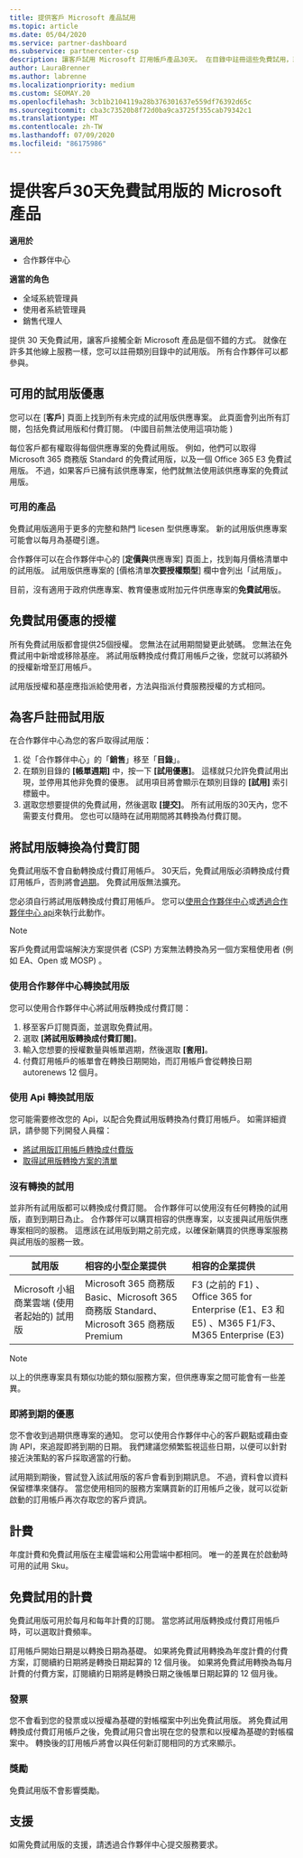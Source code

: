 ```yaml
---
title: 提供客戶 Microsoft 產品試用
ms.topic: article
ms.date: 05/04/2020
ms.service: partner-dashboard
ms.subservice: partnercenter-csp
description: 讓客戶試用 Microsoft 訂用帳戶產品30天。 在目錄中註冊這些免費試用，就像其他許多線上服務一樣。
author: LauraBrenner
ms.author: labrenne
ms.localizationpriority: medium
ms.custom: SEOMAY.20
ms.openlocfilehash: 3cb1b2104119a28b376301637e559df76392d65c
ms.sourcegitcommit: cba3c73520b8f72d0ba9ca3725f355cab79342c1
ms.translationtype: MT
ms.contentlocale: zh-TW
ms.lasthandoff: 07/09/2020
ms.locfileid: "86175986"
---
```

# <a name="give-customers-30-day-free-trials-of-microsoft-products"></a>提供客戶30天免費試用版的 Microsoft 產品

**適用於**

- 合作夥伴中心

**適當的角色**
-   全域系統管理員 
-   使用者系統管理員
-   銷售代理人

提供 30 天免費試用，讓客戶接觸全新 Microsoft 產品是個不錯的方式。 就像在許多其他線上服務一樣，您可以註冊類別目錄中的試用版。 所有合作夥伴可以都參與。

## <a name="available-trial-offers"></a>可用的試用版優惠

您可以在 [**客戶**] 頁面上找到所有未完成的試用版供應專案。 此頁面會列出所有訂閱，包括免費試用版和付費訂閱。  (中國目前無法使用這項功能 ) 

每位客戶都有權取得每個供應專案的免費試用版。 例如，他們可以取得 Microsoft 365 商務版 Standard 的免費試用版，以及一個 Office 365 E3 免費試用版。 不過，如果客戶已擁有該供應專案，他們就無法使用該供應專案的免費試用版。

### <a name="available-products"></a>可用的產品

免費試用版適用于更多的完整和熱門 licesen 型供應專案。 新的試用版供應專案可能會以每月為基礎引進。

合作夥伴可以在合作夥伴中心的 [**定價與**供應專案] 頁面上，找到每月價格清單中的試用版。 試用版供應專案的 [價格清單**次要授權類型**] 欄中會列出「試用版」。

目前，沒有適用于政府供應專案、教育優惠或附加元件供應專案的**免費試用**版。

## <a name="licenses-for-free-trial-offers"></a>免費試用優惠的授權

所有免費試用版都會提供25個授權。 您無法在試用期間變更此號碼。 您無法在免費試用中新增或移除基座。 將試用版轉換成付費訂用帳戶之後，您就可以將額外的授權新增至訂用帳戶。

試用版授權和基座應指派給使用者，方法與指派付費服務授權的方式相同。

## <a name="sign-customers-up-for-trials"></a>為客戶註冊試用版

在合作夥伴中心為您的客戶取得試用版：

1. 從「合作夥伴中心」的「**銷售**」移至「**目錄**」。 
2. 在類別目錄的 **\[帳單週期\]** 中，按一下 **\[試用優惠\]**。 這樣就只允許免費試用出現，並停用其他非免費的優惠。 試用項目將會顯示在類別目錄的 **\[試用\]** 索引標籤中。
3. 選取您想要提供的免費試用，然後選取 **\[提交\]**。 所有試用版的30天內，您不需要支付費用。 您也可以隨時在試用期間將其轉換為付費訂閱。

## <a name="converting-trials-to-paid-subscriptions"></a>將試用版轉換為付費訂閱

免費試用版不會自動轉換成付費訂用帳戶。 30天后，免費試用版必須轉換成付費訂用帳戶，否則將會[過期](#expiring-offers)。 免費試用版無法擴充。

您必須自行將試用版轉換成付費訂用帳戶。 您可以[使用合作夥伴中心](#convert-trials-using-partner-center)或[透過合作夥伴中心 api](#convert-trials-using-apis)來執行此動作。

> [!NOTE]
> 客戶免費試用雲端解決方案提供者 (CSP) 方案無法轉換為另一個方案租使用者 (例如 EA、Open 或 MOSP) 。

### <a name="convert-trials-using-partner-center"></a>使用合作夥伴中心轉換試用版

您可以使用合作夥伴中心將試用版轉換成付費訂閱：

1. 移至客戶訂閱頁面，並選取免費試用。
2. 選取 **\[將試用版轉換成付費訂閱\]**。
3. 輸入您想要的授權數量與帳單週期，然後選取 **\[套用\]**。
4. 付費訂用帳戶的帳單會在轉換日期開始，而訂用帳戶會從轉換日期 autorenews 12 個月。 

### <a name="convert-trials-using-apis"></a>使用 Api 轉換試用版

您可能需要修改您的 Api，以配合免費試用版轉換為付費訂用帳戶。 如需詳細資訊，請參閱下列開發人員檔：

- [將試用版訂用帳戶轉換成付費版](https://docs.microsoft.com/partner-center/develop/convert-a-trial-subscription-to-paid)
- [取得試用版轉換方案的清單](https://docs.microsoft.com/partner-center/develop/get-a-list-of-trial-conversion-offers)

### <a name="trials-without-conversions"></a>沒有轉換的試用

並非所有試用版都可以轉換成付費訂閱。 合作夥伴可以使用沒有任何轉換的試用版，直到到期日為止。 合作夥伴可以購買相容的供應專案，以支援與試用版供應專案相同的服務。  這應該在試用版到期之前完成，以確保新購買的供應專案服務與試用版的服務一致。 

|**試用版**   |**相容的小型企業提供**   |**相容的企業提供**   |
|----------------------------|:---------------------------------|:------------------------------------------|
|Microsoft 小組商業雲端 (使用者起始的) 試用版   |Microsoft 365 商務版 Basic、Microsoft 365 商務版 Standard、Microsoft 365 商務版 Premium   | F3 (之前的 F1) 、Office 365 for Enterprise (E1、E3 和 E5) 、M365 F1/F3、M365 Enterprise (E3)    |

>[!NOTE]
>以上的供應專案具有類似功能的類似服務方案，但供應專案之間可能會有一些差異。

### <a name="expiring-offers"></a>即將到期的優惠

您不會收到過期供應專案的通知。 您可以使用合作夥伴中心的客戶觀點或藉由查詢 API，來追蹤即將到期的日期。 我們建議您頻繁監視這些日期，以便可以針對接近決策點的客戶採取適當的行動。

試用期到期後，嘗試登入該試用版的客戶會看到到期訊息。 不過，資料會以資料保留標準來儲存。 當您使用相同的服務方案購買新的訂用帳戶之後，就可以從新啟動的訂用帳戶再次存取您的客戶資訊。

## <a name="billing"></a>計費

年度計費和免費試用版在主權雲端和公用雲端中都相同。 唯一的差異在於啟動時可用的試用 Sku。

## <a name="billing-for-free-trials"></a>免費試用的計費

免費試用版可用於每月和每年計費的訂閱。 當您將試用版轉換成付費訂用帳戶時，可以選取計費頻率。

訂用帳戶開始日期是以轉換日期為基礎。 如果將免費試用轉換為年度計費的付費方案，訂閱續約日期將是轉換日期起算的 12 個月後。 如果將免費試用轉換為每月計費的付費方案，訂閱續約日期將是轉換日期之後帳單日期起算的 12 個月後。

### <a name="invoices"></a>發票

您不會看到您的發票或以授權為基礎的對帳檔案中列出免費試用版。 將免費試用轉換成付費訂用帳戶之後，免費試用只會出現在您的發票和以授權為基礎的對帳檔案中。 轉換後的訂用帳戶將會以與任何新訂閱相同的方式來顯示。

### <a name="incentives"></a>獎勵

免費試用版不會影響獎勵。

## <a name="support"></a>支援

如需免費試用版的支援，請透過合作夥伴中心提交服務要求。
